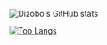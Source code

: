 ![Dizobo's GitHub stats](https://github-readme-stats.vercel.app/api?username=Dizobo&show_icons=true&theme=dark)

[![Top Langs](https://github-readme-stats.vercel.app/api/top-langs/?username=Dizobo&layout=compact&theme=dark)](https://github.com/anuraghazra/github-readme-stats)
